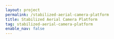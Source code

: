 ```yaml
---
layout: project
permalink: /stabilized-aerial-camera-platform
title: Stabilized Aerial Camera Platform
tag: stabilized-aerial-camera-platform
enable_nav: false
---
```

    
